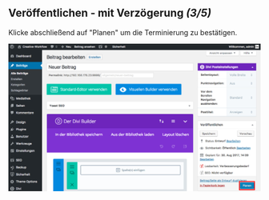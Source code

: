 ## Veröffentlichen - mit Verzögerung *(3/5)*

Klicke abschließend auf "Planen" um die Terminierung zu bestätigen.

![image](./assets/delayed_save.jpg)
